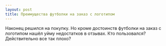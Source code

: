 ```yaml
---
layout: post 
title: Преимущества футболки на заказ с логотипом  
--- 
```

Наконец решился на покупку. Но кроме достоинств футболки на заказ с логотипом  нашёл уйму недостатков в отзывах. Кто пользовался? Действительно все так плохо?